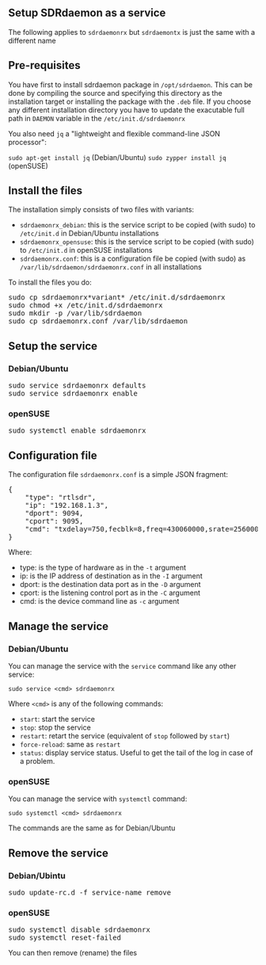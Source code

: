 ## Setup SDRdaemon as a service ##

The following applies to `sdrdaemonrx` but `sdrdaemontx` is just the same with a different name

<h2>Pre-requisites</h2>

You have first to install sdrdaemon package in `/opt/sdrdaemon`. This can be done by compiling the source and specifying this directory as the installation target or installing the package with the `.deb` file. If you choose any different installation directory you have to update the exacutable full path in `DAEMON` variable in the `/etc/init.d/sdrdaemonrx` 

You also need `jq` a "lightweight and flexible command-line JSON processor":

`sudo apt-get install jq` (Debian/Ubuntu)
`sudo zypper install jq` (openSUSE)

<h2>Install the files</h2>

The installation simply consists of two files with variants:

  - `sdrdaemonrx_debian`: this is the service script to be copied (with sudo) to `/etc/init.d` in Debian/Ubuntu installations
  - `sdrdaemonrx_opensuse`: this is the service script to be copied (with sudo) to `/etc/init.d` in openSUSE installations
  - `sdrdaemonrx.conf`: this is a configuration file be copied (with sudo) as `/var/lib/sdrdaemon/sdrdaemonrx.conf` in all installations
  
To install the files you do:

<pre>
sudo cp sdrdaemonrx*variant* /etc/init.d/sdrdaemonrx
sudo chmod +x /etc/init.d/sdrdaemonrx
sudo mkdir -p /var/lib/sdrdaemon
sudo cp sdrdaemonrx.conf /var/lib/sdrdaemon
</pre>

<h2>Setup the service</h2>

<h3>Debian/Ubuntu</h3>

<pre>
sudo service sdrdaemonrx defaults
sudo service sdrdaemonrx enable
</pre>

<h3>openSUSE</h3>

<pre>
sudo systemctl enable sdrdaemonrx
</pre>

<h2>Configuration file</h2>

The configuration file `sdrdaemonrx.conf` is a simple JSON fragment:

<pre>
{
    "type": "rtlsdr",
    "ip": "192.168.1.3",
    "dport": 9094,
    "cport": 9095,
    "cmd": "txdelay=750,fecblk=8,freq=430060000,srate=256000,gain=49.6,fcpos=2,decim=2,ppmp=69"
}
</pre>

Where:

  - type: is the type of hardware as in the `-t` argument
  - ip: is the IP address of destination as in the `-I` argument
  - dport: is the destination data port as in the `-D` argument
  - cport: is the listening control port as in the `-C` argument
  - cmd: is the device command line as `-c` argument
  
<h2>Manage the service</h2>
  
<h3>Debian/Ubuntu</h3>

You can manage the service with the `service` command like any other service:

`sudo service <cmd> sdrdaemonrx`

Where `<cmd>` is any of the following commands:

  - `start`: start the service
  - `stop`: stop the service
  - `restart`: retart the service (equivalent of `stop` followed by `start`)
  - `force-reload`: same as `restart`
  - `status`: display service status. Useful to get the tail of the log in case of a problem.
  
<h3>openSUSE</h3>

You can manage the service with `systemctl` command:

`sudo systemctl <cmd> sdrdaemonrx`

The <cmd> commands are the same as for Debian/Ubuntu 

<h2>Remove the service</h2>

<h3>Debian/Ubintu</h3>

<pre>
sudo update-rc.d -f service-name remove
</pre>

<h3>openSUSE</h3>

<pre>
sudo systemctl disable sdrdaemonrx
sudo systemctl reset-failed
</pre>

You can then remove (rename) the files
